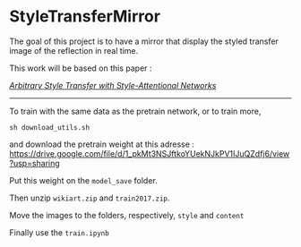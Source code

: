 # StyleTransferMirror
The goal of this project is to have a mirror that display the styled transfer image of the reflection in real time.

This work will be based on this paper :

[*Arbitrary Style Transfer with Style-Attentional Networks*](https://arxiv.org/pdf/1812.02342.pdf)

---

To train with the same data as the pretrain network, or to train more,
```
sh download_utils.sh
```
and download the pretrain weight at this adresse :
https://drive.google.com/file/d/1_pkMt3NSJftkoYUekNJkPV1IJuQZdfj6/view?usp=sharing

Put this weight on the `model_save` folder.

Then unzip `wikiart.zip` and `train2017.zip`. 

Move the images to the folders, respectively, `style` and `content`

Finally use the `train.ipynb`